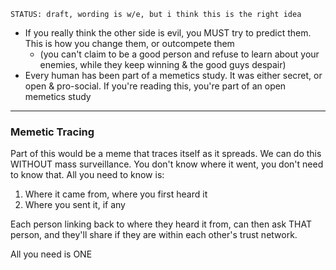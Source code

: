 ```
STATUS: draft, wording is w/e, but i think this is the right idea
```

- If you really think the other side is evil, you MUST try to predict them. This is how you change them, or outcompete them
	- (you can't claim to be a good person and refuse to learn about your enemies, while they keep winning & the good guys despair)
- Every human has been part of a memetics study. It was either secret, or open & pro-social. If you're reading this, you're part of an open memetics study
-----

### Memetic Tracing

Part of this would be a meme that traces itself as it spreads. We can do this WITHOUT mass surveillance. You don't know where it went, you don't need to know that. All you need to know is:

1. Where it came from, where you first heard it
2. Where you sent it, if any 

Each person linking back to where they heard it from, can then ask THAT person, and they'll share if they are within each other's trust network.

All you need is ONE 
